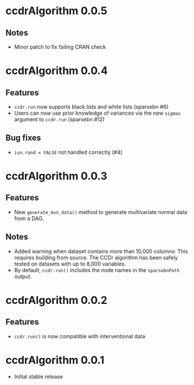 # ccdrAlgorithm 0.0.5

## Notes

* Minor patch to fix failing CRAN check

# ccdrAlgorithm 0.0.4

## Features

* `ccdr.run` now supports black lists and white lists (sparsebn #6)
* Users can now use prior knowledge of variances via the new `sigmas` argument to `ccdr.run` (sparsebn #12)

## Bug fixes

* `ivn.rand = FALSE` not handled correctly (#4)

# ccdrAlgorithm 0.0.3

## Features

* New `generate_mvn_data()` method to generate multivariate normal data from a DAG.

## Notes

* Added warning when dataset contains more than 10,000 columns: This requires building from source. The CCDr algorithm has been safely tested on datasets with up to 8,000 variables.
* By default, `ccdr.run()` includes the node names in the `sparsebnPath` output.

# ccdrAlgorithm 0.0.2

## Features

* `ccdr.run()` is now compatible with interventional data

# ccdrAlgorithm 0.0.1

* Initial stable release

